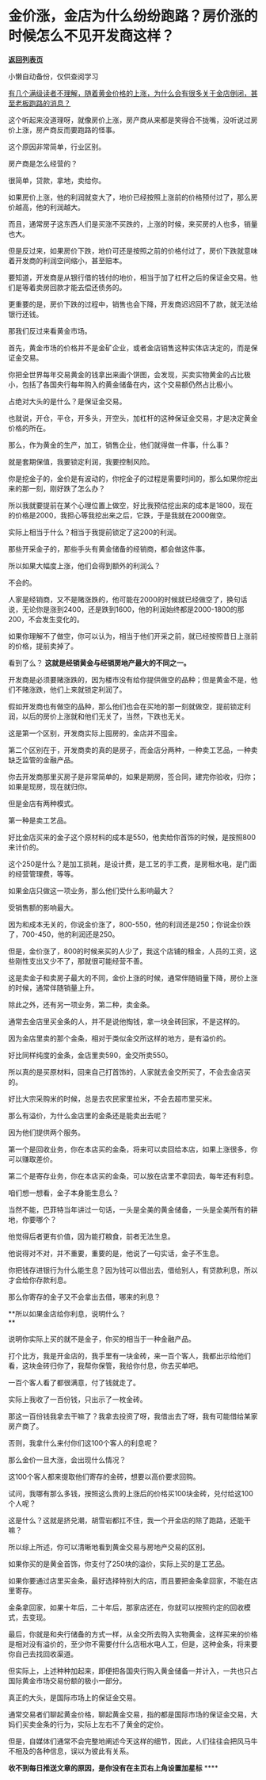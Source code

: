 # 金价涨，金店为什么纷纷跑路？房价涨的时候怎么不见开发商这样？

[**返回列表页**](/gzh/记忆承载)

小懒自动备份，仅供查阅学习

[有几个满级读者不理解，随着黄金价格的上涨，为什么会有很多关于金店倒闭，甚至老板跑路的消息？  
](http://mp.weixin.qq.com/s?__biz=Mzg4MTg2MzU3Mg==&mid=2247484354&idx=1&sn=fd9ade176601e7236f73b6115060ec08&chksm=cf5e3d39f829b42fdfe65ab72a3711764a014714abf22f6b5bab0cb750ce013c1c9b0be25d03&scene=21#wechat_redirect)

这个听起来没道理呀，就像房价上涨，房产商从来都是笑得合不拢嘴，没听说过房价上涨，房产商反而要跑路的怪事。

这个原因非常简单，行业区别。  

房产商是怎么经营的？  

很简单，贷款，拿地，卖给你。

如果房价上涨，他的利润就变大了，地价已经按照上涨前的价格预付过了，那么房价越高，他的利润越大。

而且，通常房子这东西人们是买涨不买跌的，上涨的时候，来买房的人也多，销量也大。

但是反过来，如果房价下跌，地价可还是按照之前的价格付过了，房价下跌就意味着开发商的利润空间缩小，甚至赔本。  

要知道，开发商是从银行借的钱付的地价，相当于加了杠杆之后的保证金交易。他们是等着卖房回款才能去偿还债务的。

更重要的是，房价下跌的过程中，销售也会下降，开发商迟迟回不了款，就无法给银行还钱。

那我们反过来看黄金市场。  

首先，黄金市场的价格并不是金矿企业，或者金店销售这种实体店决定的，而是保证金交易。  

你把全世界每年交易黄金的钱拿出来画个饼图，会发现，买卖实物黄金的占比极小，包括了各国央行每年购入的黄金储备在内，这个交易额仍然占比极小。  

占绝对大头的是什么？是保证金交易。

也就说，开仓，平仓，开多头，开空头，加杠杆的这种保证金交易，才是决定黄金价格的所在。

那么，作为黄金的生产，加工，销售企业，他们就得做一件事，什么事？  

就是套期保值，我要锁定利润，我要控制风险。  

你是挖金子的，金价是有波动的，你挖金子的过程是需要时间的，那么如果你挖出来的那一刻，刚好跌了怎么办？  

所以我就要提前在某个心理位置上做空，好比我预估挖出来的成本是1800，现在的价格是2000，我担心等我挖出来之后，它跌，于是我就在2000做空。

实际上相当于什么？相当于我提前锁定了这200的利润。

那些开采金子的，那些手头有黄金储备的经销商，都会做这件事。  

所以如果大幅度上涨，他们会得到额外的利润么？  

不会的。

人家是经销商，又不是赌涨跌的，他可能在2000的时候就已经做空了，换句话说，无论你是涨到2400，还是跌到1600，他的利润始终都是2000-1800的那200，不会发生变化的。  

如果你理解不了做空，你可以认为，相当于他们开采之前，就已经按照昔日上涨前的价格，提前卖掉了。

看到了么？ **这就是经销黄金与经销房地产最大的不同之一。**

开发商是必须要赌涨跌的，因为楼市没有给你提供做空的品种；但是黄金不是，他们不赌涨跌，他们上来就锁定利润了。  

假如开发商也有做空的品种，那么他们也会在买地的那一刻就做空，提前锁定利润，以后的房价上涨就和他们无关了，当然，下跌也无关。  

这是第一个区别，开发商实际上囤房的，金店并不囤金。

第二个区别在于，开发商卖的真的是房子，而金店分两种，一种卖工艺品，一种卖缺乏监管的金融产品。  

你去开发商那里买房子是非常简单的，如果是期房，签合同，建完你验收，归你；如果是现房，现在就归你。  

但是金店有两种模式。  

第一种是卖工艺品。

好比金店买来的金子这个原材料的成本是550，他卖给你首饰的时候，是按照800来计价的。  

这个250是什么？是加工损耗，是设计费，是工艺的手工费，是房租水电，是门面的经营管理费，等等。  

如果金店只做这一项业务，那么他们受什么影响最大？

受销售额的影响最大。

因为和成本无关的，你说金价涨了，800-550，他的利润还是250；你说金价跌了，700-450，他的利润还是250。

但是，金价涨了，800的时候来买的人少了，我这个店铺的租金，人员的工资，这些刚性支出又少不了，那就很可能经营不善。  

这是卖金子和卖房子最大的不同，金价上涨的时候，通常伴随销量下降，房价上涨的时候，通常伴随销量上升。

除此之外，还有另一项业务，第二种，卖金条。  

通常去金店里买金条的人，并不是说他掏钱，拿一块金砖回家，不是这样的。  

因为金店里卖的那个金条，相对于类似金交所这样的地方，是有溢价的。  

好比同样纯度的金条，金店里卖590，金交所卖550。

所以真的是买原材料，回来自己打首饰的，人家就去金交所买了，不会去金店买的。  

好比大宗采购米的时候，总是去农民家里拉米，不会去超市里买米。  

那么有溢价，为什么金店里的金条还是能卖出去呢？  

因为他们提供两个服务。

第一个是回收业务，你在本店买的金条，将来可以卖回给本店，如果上涨很多，你可以赚取差价。  

第二个是寄存业务，你在本店买的金条，可以放在店里不拿回去，每年还有利息。

咱们想一想看，金子本身能生息么？

当然不能，巴菲特当年讲过一句话，一头是全美的黄金储备，一头是全美所有的耕地，你要哪个？  

他觉得后者更有价值，因为能打粮食，前者无法生息。

他说得对不对，并不重要，重要的是，他说了一句实话，金子不生息。  

你把钱存进银行为什么能生息？因为钱可以借出去，借给别人，有贷款利息，所以才会给你存款利息。  

那么你寄存的金子又不会拿出去借，哪来的利息？

 **所以如果金店给你利息，说明什么？  
**

说明你实际上买的就不是金子，你买的相当于一种金融产品。

打个比方，我是开金店的，我手里有一块金砖，来一百个客人，我都出示给他们看，这块金砖归你了，我帮你保管，我给你付息，你去买单吧。  

一百个客人看了都很满意，付了钱就走了。

实际上我收了一百份钱，只出示了一枚金砖。  

那这一百份钱我拿去干嘛了？我拿去投资了呀，我借出去了呀，我有可能借给某家房产商了。

否则，我拿什么来付你们这100个客人的利息呢？

那么金价一旦大涨，会出现什么情况？

这100个客人都来提取他们寄存的金砖，想要以高价要求回购。

试问，我哪有那么多钱，按照这么贵的上涨后的价格买100块金砖，兑付给这100个人呢？  

这是什么？这就是挤兑潮，胡雪岩都扛不住，我一个开金店的除了跑路，还能干嘛？  

所以综上所述，你可以清晰地看到黄金交易与房地产交易的区别。  

如果你买的是黄金首饰，你支付了250块的溢价，实际上买的是工艺品。

如果你要通过店里买金条，最好选择特别大的店，而且要把金条拿回家，不能在店里寄存。

金条拿回家，如果十年后，二十年后，那家店还在，你就可以按照约定的回收模式，去变现。  

最后，你就是和央行储备的方式一样，从金交所去购入实物黄金，这样买来的价格是相对没有溢价的，至少你不需要付什么店租水电人工，但是，这种金条，将来要你自己去找回收渠道。  

但实际上，上述种种加起来，即便把各国央行购入黄金储备一并计入，一共也只占国际黄金市场交易份额的极小一部分。

真正的大头，是国际市场上的保证金交易。  

通常交易者们聊起黄金价格，聊起黄金交易，指的都是国际市场的保证金交易，大妈们买卖金条的行为，实际上左右不了黄金的定价。  

但是，自媒体们通常不会完整地阐述今天这样的细节，因此，人们往往会把风马牛不相及的各种信息，误以为彼此有关系。

 **收不到每日推送文章的原因，是你没有在主页右上角设置加星标** ****

